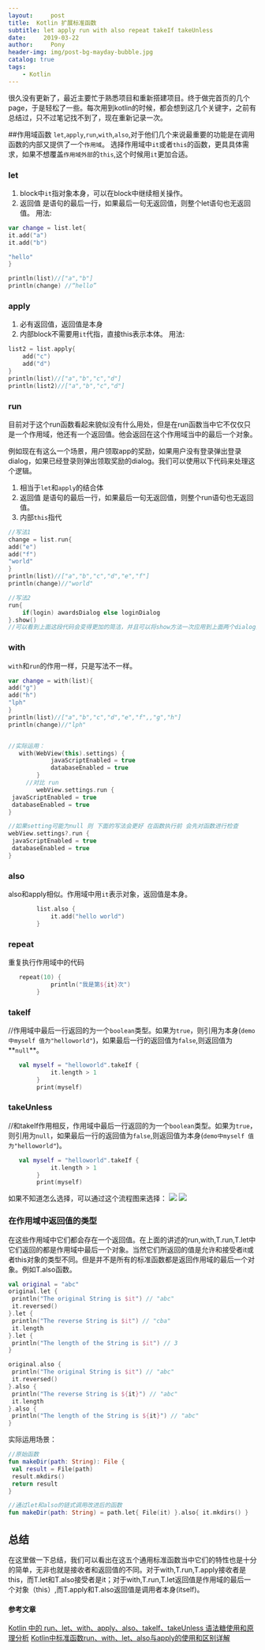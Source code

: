 ```yaml
---
layout:     post
title:  Kotlin 扩展标准函数
subtitle: let apply run with also repeat takeIf takeUnless
date:     2019-03-22
author:     Pony
header-img: img/post-bg-mayday-bubble.jpg
catalog: true
tags:
    - Kotlin
---
```



很久没有更新了，最近主要忙于熟悉项目和重新搭建项目。终于做完首页的几个page，于是轻松了一些。每次用到kotlin的时候，都会想到这几个关键字，之前有总结过，只不过笔记找不到了，现在重新记录一次。

##作用域函数
`let`,`apply`,`run`,`with`,`also`,对于他们几个来说最重要的功能是在调用函数的内部又提供了一个`作用域`。
选择作用域中`it`或者`this`的函数，更具具体需求，如果不想覆盖`作用域外部`的`this`,这个时候用`it`更加合适。

### let

1. block中`it`指对象本身，可以在block中继续相关操作。
2. 返回值 是语句的最后一行，如果最后一句无返回值，则整个let语句也无返回值。
用法:

```kotlin
var change = list.let{
it.add("a")
it.add("b")

"hello"
}

println(list)//["a","b"]
println(change) //“hello”
```


### apply
1. 必有返回值，返回值是本身
2. 内部block不需要用`it`代指，直接this表示本体。
用法:


```kotlin
list2 = list.apply{
    add("c")
    add("d")
}
println(list)//["a","b","c","d"]
println(list2)//["a","b","c","d"]
```

### run

目前对于这个run函数看起来貌似没有什么用处，但是在run函数当中它不仅仅只是一个作用域，他还有一个返回值。他会返回在这个作用域当中的最后一个对象。

例如现在有这么一个场景，用户领取app的奖励，如果用户没有登录弹出登录dialog，如果已经登录则弹出领取奖励的dialog。我们可以使用以下代码来处理这个逻辑。
1. 相当于`let`和`apply`的结合体
2. 返回值 是语句的最后一行，如果最后一句无返回值，则整个run语句也无返回值。
3. 内部`this`指代

```kotlin
//写法1
change = list.run{
add("e")
add("f")
"world"
}
println(list)//["a","b","c","d","e","f"]
println(change)//"world"

//写法2
run{
    if(login) awardsDialog else loginDialog
}.show()
//可以看到上面这段代码会变得更加的简洁，并且可以将show方法一次应用到上面两个dialog当中，而不是去调用两次。
```


### with

`with`和`run`的作用一样，只是写法不一样。

```kotlin
var change = with(list){
add("g")
add("h")
"lph"
}
println(list)//["a","b","c","d","e","f",,"g","h"]
println(change)//"lph"


//实际运用：
   with(WebView(this).settings) {
            javaScriptEnabled = true
            databaseEnabled = true
        }
     //对比 run   
        webView.settings.run { 
 javaScriptEnabled = true
 databaseEnabled = true
}

//如果setting可能为null 则 下面的写法会更好 在函数执行前 会先对函数进行检查
webView.settings?.run { 
 javaScriptEnabled = true
 databaseEnabled = true
}
```


### also

also和apply相似。作用域中用`it`表示对象，返回值是本身。

```kotlin
        list.also {
            it.add("hello world")
        }
```



### repeat
重复执行作用域中的代码 
```kotlin
   repeat(10) {
            println("我是第${it}次")
        }
```

### takeIf
//作用域中最后一行返回的为一个`boolean`类型。如果为`true`，则引用为本身(`demo中myself 值为"helloworld"`)，如果最后一行的返回值为`false`,则返回值为**`null`**。
```kotlin
   val myself = "helloworld".takeIf {
            it.length > 1
        }
        print(myself)
```

### takeUnless
//和takeIf作用相反，作用域中最后一行返回的为一个`boolean`类型。如果为`true`，则引用为`null`，如果最后一行的返回值为`false`,则返回值为本身(`demo中myself 值为"helloworld"`)。
```kotlin
   val myself = "helloworld".takeIf {
            it.length > 1
        }
        print(myself)
```
如果不知道怎么选择，可以通过这个流程图来选择：
![](https://ws1.sinaimg.cn/large/006tKfTcly1g1bnlp5faqj30fa06g74w.jpg)
![](https://ws4.sinaimg.cn/large/006tKfTcly1g1bnntd6mpj30sa0jgae0.jpg)

### 在作用域中返回值的类型
在这些作用域中它们都会存在一个返回值。在上面的讲述的run,with,T.run,T.let中它们返回的都是作用域中最后一个对象。当然它们所返回的值是允许和接受者it或者this对象的类型不同。但是并不是所有的标准函数都是返回作用域的最后一个对象。例如T.also函数。
```kotlin
val original = "abc"
original.let {
 println("The original String is $it") // "abc"
 it.reversed() 
}.let {
 println("The reverse String is $it") // "cba"
 it.length 
}.let {
 println("The length of the String is $it") // 3
}

original.also {
 println("The original String is $it") // "abc"
 it.reversed() 
}.also {
 println("The reverse String is ${it}") // "abc"
 it.length 
}.also {
 println("The length of the String is ${it}") // "abc"
}
```
实际运用场景：
```kotlin
//原始函数
fun makeDir(path: String): File {
 val result = File(path)
 result.mkdirs()
 return result
}

//通过let和also的链式调用改进后的函数
fun makeDir(path: String) = path.let{ File(it) }.also{ it.mkdirs() }
```

## 总结

在这里做一下总结，我们可以看出在这五个通用标准函数当中它们的特性也是十分的简单，无非也就是接收者和返回值的不同。对于with,T.run,T.apply接收者是this，而T.let和T.also接受者是it；对于with,T.run,T.let返回值是作用域的最后一个对象（this）,而T.apply和T.also返回值是调用者本身(itself)。

#### 参考文章
[Kotlin 中的 run、let、with、apply、also、takeIf、takeUnless 语法糖使用和原理分析](https://www.jianshu.com/p/e1730ff522af)
[Kotlin中标准函数run、with、let、also与apply的使用和区别详解](https://www.jb51.net/article/137056.htm)